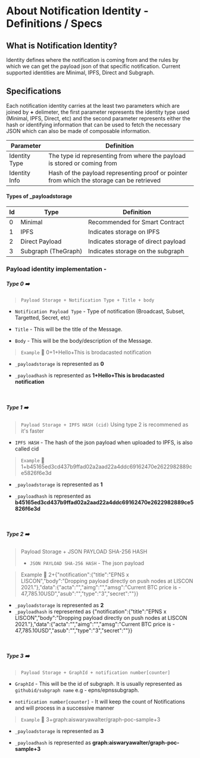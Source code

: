 # About Notification Identity - Definitions / Specs

## What is Notification Identity?
Identity defines where the notification is coming from and the rules by which we can get the payload json of that specific notification. Current supported identities are Minimal, IPFS, Direct and Subgraph.

## Specifications
Each notification identity carries at the least two parameters which are joined by **+** delimeter, the first parameter represents the identity type used (Minimal, IPFS, Direct, etc) and the second parameter represents either the hash or identifying information that can be used to fetch the necessary JSON which can also be made of composable information.

| Parameter  | Definition |
| ------------- | ------------- |
| Identity Type  | The type id representing from where the payload is stored or coming from  |
| Identity Info | Hash of the payload representing proof or pointer from which the storage can be retrieved |

#### Types of _payloadstorage
| Id  | Type | Definition |
| ------------- | ------------- | ------------- |
| 0 | Minimal | Recommended for Smart Contract  |
| 1 | IPFS | Indicates storage on IPFS |
| 2 | Direct Payload | Indicates storage of direct payload |
| 3 | Subgraph (TheGraph) | Indicates storage on the subgraph |

### Payload identity implementation - 

##### **Type 0** :arrow_right:	
>```Payload Storage + Notification Type + Title + body ```


* ```Notification Payload Type``` - Type of notification (Broadcast, Subset, Targetted, Secret, etc)
  
* ```Title``` - This will be the title of the Message.
  
* ```Body``` - This will be the body/description of the Message.
  

> ```Example``` :thinking:	 0+1+Hello+This is brodacasted notification
  
* ```_payloadstorage``` is represented as **0**
  
* ```_payloadhash``` is represented as **1+Hello+This is brodacasted notification**

<br>

##### **Type 1** :arrow_right:	
>`Payload Storage + IPFS HASH (cid)`
Using type 2 is recommened as it's faster

* ```IPFS HASH``` - The hash of the json payload when uploaded to IPFS, is also called cid
  

>```Example``` :thinking:	1+b45165ed3cd437b9ffad02a2aad22a4ddc69162470e2622982889ce5826f6e3d
  
* ```_payloadstorage``` is represented as **1**
  
* ```_payloadhash``` is represented as **b45165ed3cd437b9ffad02a2aad22a4ddc69162470e2622982889ce5826f6e3d**
<br>

##### **Type 2** :arrow_right:	
> Payload Storage + JSON PAYLOAD SHA-256 HASH
> - `JSON PAYLOAD SHA-256 HASH` - The json payload

> Example 🤔	 2+{\"notification\":{\"title\":\"EPNS x LISCON\",\"body\":\"Dropping payload directly on push nodes at LISCON 2021.\"},\"data\":{\"acta\":\"\",\"aimg\":\"\",\"amsg\":\"Current BTC price is - 47,785.10USD\",\"asub\":\"\",\"type\":\"3\",\"secret\":\"\"}}
> 
- `_payloadstorage` is represented as **2**
- `_payloadhash` is represented as {\"notification\":{\"title\":\"EPNS x LISCON\",\"body\":\"Dropping payload directly on push nodes at LISCON 2021.\"},\"data\":{\"acta\":\"\",\"aimg\":\"\",\"amsg\":\"Current BTC price is - 47,785.10USD\",\"asub\":\"\",\"type\":\"3\",\"secret\":\"\"}}

<br>

##### **Type 3** :arrow_right:	
>`Payload Storage + GraphId + notification number[counter]`

* ```GraphId``` - This will be the id of subgraph. It is usually represented as `githubid/subgraph name` e.g - epns/epnssubgraph.
  
* ```notification number[counter]``` - It will keep the count of Notifications and will process in a successive manner
  

>```Example``` :thinking:	 3+graph:aiswaryawalter/graph-poc-sample+3
  
* ```_payloadstorage``` is represented as **3**
  
* ```_payloadhash``` is represented as **graph:aiswaryawalter/graph-poc-sample+3**

